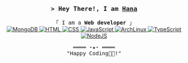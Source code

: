 
<!-- Intro  -->
<h3 align="center">
        <samp>&gt; Hey There!, I am
                <b><a target="_blank" href="https://www.linkedin.com/in/lil-hana/">Hana</a></b>
        </samp>


</h3>
<p align="center">
        <!-- Organisation  -->
        <samp
                <br>
                「 I am a <b> Web developer </b> 」
                <br>
        </samp>
        <!-- Programming Languages -->
        <!-- MongoDB -->
                <a href="" target="_blank"><img alt="MongoDB"
                        src="https://img.shields.io/badge/MongoDB-%234ea94b.svg?style=for-the-badge&logo=mongodb&logoColor=white" >
        <!-- HTML -->
                <a href="" target="_blank"><img class="language_badges"alt="HTML"
                        src="https://img.shields.io/badge/html5-%23E34F26.svg?style=for-the-badge&logo=html5&logoColor=white">
                </a>
        <!-- CSS  -->
                <a href="" target="_blank"><img class="language_badges"alt="CSS"
                        src="https://img.shields.io/badge/bootstrap-%23563D7C.svg?style=for-the-badge&logo=bootstrap&logoColor=white">
                </a>
        <!-- JavaScript -->
                <a href="" target="_blank"><img class="language_badges"alt="JavaScript"
                        src="https://img.shields.io/badge/javascript-%23323330.svg?style=for-the-badge&logo=javascript&logoColor=%23F7DF1E">
                </a>
        <!-- ArchLinux -->
                 <a href="" target="_blank"><img class="language_badges"alt="ArchLinux"
                        src="https://img.shields.io/badge/Arch%20Linux-1793D1?logo=arch-linux&logoColor=fff&style=for-the-badge">
                 </a>
        <!-- TypeScript -->
                <a href="" target="_blank"><img class="language_badges"alt="TypeScript"
                        src="https://img.shields.io/badge/typescript-%23007ACC.svg?style=for-the-badge&logo=typescript&logoColor=white">
                </a>
        <!--NodeJS -->
                <a href="" target="blank"><img class="language_badges"alt="NodeJS"
                        src="https://img.shields.io/badge/node.js-6DA55F?style=for-the-badge&logo=node.js&logoColor=white">
                </a>
</p>
<!-- Footer -->
<samp>
    <p align="center">
        ════ ⋆★⋆ ════
        <br>
        "Happy Coding👨‍💻!"
    </p>
</samp>


